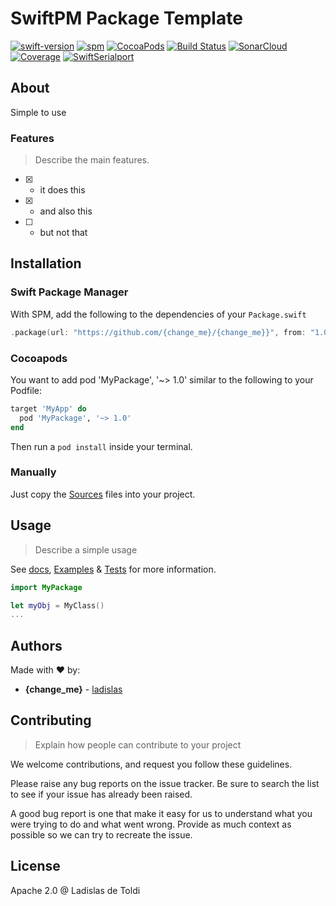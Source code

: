 # SwiftPM Package Template

[![swift-version](https://img.shields.io/badge/Swift-4.2-orange.svg?style=flat)](swift.org)
[![spm](https://img.shields.io/badge/spm-v1.0.0-blue.svg)](https://github.com/apple/swift-package-manager)
[![CocoaPods](https://img.shields.io/cocoapods/v/SwiftSerialport.svg)](https://cocoapods.org/pods/SwiftSerialport)
[![Build Status](https://travis-ci.org/ladislas/SwiftSerialport.svg)](https://travis-ci.org/ladislas/SwiftSerialport)
[![SonarCloud](https://sonarcloud.io/api/project_badges/measure?project=ladislas_SwiftSerialport&metric=alert_status)](https://sonarcloud.io/dashboard?id=ladislas_SwiftSerialport)
[![Coverage](https://sonarcloud.io/api/project_badges/measure?project=ladislas_SwiftSerialport&metric=coverage)](https://sonarcloud.io/dashboard?id=ladislas_SwiftSerialport)
[![SwiftSerialport](https://img.shields.io/badge/license-Apache--2.0-lightgrey.svg)](https://github.com/ladislas/SwiftSerialport/blob/master/LICENSE)

## About

Simple to use 

### Features

> Describe the main features. <!--{change_me}-->

- [x] - it does this
- [x] - and also this
- [ ] - but not that

## Installation

### Swift Package Manager 

With SPM, add the following to the dependencies of your `Package.swift`

```swift
.package(url: "https://github.com/{change_me}/{change_me}}", from: "1.0.0")
```

### Cocoapods <!--{change_me}-->

You want to add pod 'MyPackage', '~> 1.0' similar to the following to your Podfile:

```ruby
target 'MyApp' do
  pod 'MyPackage', '~> 1.0' 
end
```

Then run a `pod install` inside your terminal.

### Manually

Just copy the [Sources](./Sources) files into your project.

## Usage

> Describe a simple usage <!--{change_me}-->

See [docs](./docs), [Examples](./Examples) & [Tests](./Tests) for more information.

```swift
import MyPackage

let myObj = MyClass()
...
```

## Authors

Made with ❤️ by:

- **{change_me}** - [ladislas](https://github.com/ladislas)

## Contributing 

> Explain how people can contribute to your project <!--{change_me}-->

We welcome contributions, and request you follow these guidelines.

Please raise any bug reports on the issue tracker. Be sure to search the list to see if your issue has already been raised.

A good bug report is one that make it easy for us to understand what you were trying to do and what went wrong. Provide as much context as possible so we can try to recreate the issue.

## License

Apache 2.0 @ Ladislas de Toldi <!--{change_me}-->
